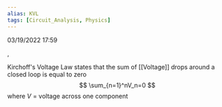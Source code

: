 ```yaml
---
alias: KVL
tags: [Circuit_Analysis, Physics]
---
```

03/19/2022 17:59

 , 

Kirchoff's Voltage Law states that the sum of [[Voltage]] drops around a closed loop is equal to zero
$$
\sum_{n=1}^nV_n=0
$$
where
$V$ = voltage across one component 